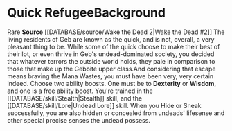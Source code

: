 ﻿---
ability:
- Dexterity
- Wisdom
ability_boost:
- Dexterity
- Wisdom
id: '386'
name: Quick Refugee
rarity: Rare
skill:
- '[[DATABASE/skill/Stealth|Stealth]]'
- Undead [[DATABASE/skill/Lore|Lore]]
source: '[[DATABASE/source/Wake the Dead 2|Wake the Dead #2]]'
subcategory: general
trait:
- '[[DATABASE/trait/Rare|Rare]]'
type: Background

---
# Quick Refugee<span class="item-type">Background</span>

<span class="trait-rare item-trait">Rare</span>
**Source** [[DATABASE/source/Wake the Dead 2|Wake the Dead #2]]
The living residents of Geb are known as the quick, and is not, overall, a very pleasant thing to be. While some of the quick choose to make their best of their lot, or even thrive in Geb's undead-dominated society, you decided that whatever terrors the outside world holds, they pale in comparison to those that make up the Gebbite upper class.And considering that escape means braving the Mana Wastes, you must have been very, very certain indeed.
Choose two ability boosts. One must be to **Dexterity** or **Wisdom**, and one is a free ability boost.
You're trained in the [[DATABASE/skill/Stealth|Stealth]] skill, and the [[DATABASE/skill/Lore|Undead Lore]] skill. When you Hide or Sneak successfully, you are also hidden or concealed from undeads' lifesense and other special precise senses the undead possess.